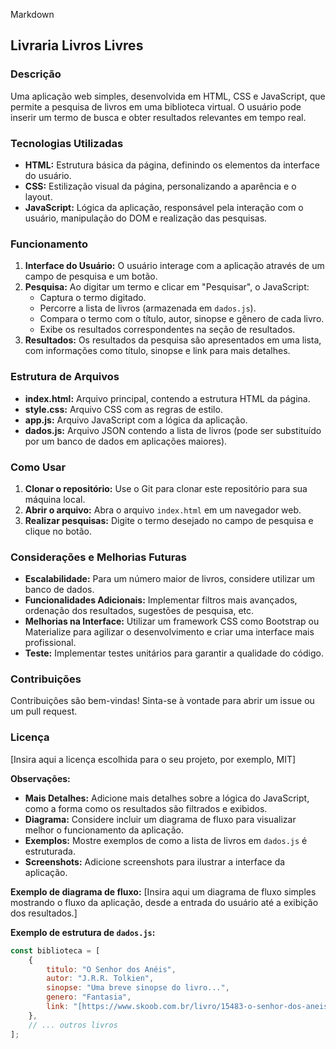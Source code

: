 Markdown
## Livraria Livros Livres

### Descrição
Uma aplicação web simples, desenvolvida em HTML, CSS e JavaScript, que permite a pesquisa de livros em uma biblioteca virtual. O usuário pode inserir um termo de busca e obter resultados relevantes em tempo real.

### Tecnologias Utilizadas
* **HTML:** Estrutura básica da página, definindo os elementos da interface do usuário.
* **CSS:** Estilização visual da página, personalizando a aparência e o layout.
* **JavaScript:** Lógica da aplicação, responsável pela interação com o usuário, manipulação do DOM e realização das pesquisas.

### Funcionamento
1. **Interface do Usuário:** O usuário interage com a aplicação através de um campo de pesquisa e um botão.
2. **Pesquisa:** Ao digitar um termo e clicar em "Pesquisar", o JavaScript:
   * Captura o termo digitado.
   * Percorre a lista de livros (armazenada em `dados.js`).
   * Compara o termo com o título, autor, sinopse e gênero de cada livro.
   * Exibe os resultados correspondentes na seção de resultados.
3. **Resultados:** Os resultados da pesquisa são apresentados em uma lista, com informações como título, sinopse e link para mais detalhes.

### Estrutura de Arquivos
* **index.html:** Arquivo principal, contendo a estrutura HTML da página.
* **style.css:** Arquivo CSS com as regras de estilo.
* **app.js:** Arquivo JavaScript com a lógica da aplicação.
* **dados.js:** Arquivo JSON contendo a lista de livros (pode ser substituído por um banco de dados em aplicações maiores).

### Como Usar
1. **Clonar o repositório:** Use o Git para clonar este repositório para sua máquina local.
2. **Abrir o arquivo:** Abra o arquivo `index.html` em um navegador web.
3. **Realizar pesquisas:** Digite o termo desejado no campo de pesquisa e clique no botão.

### Considerações e Melhorias Futuras
* **Escalabilidade:** Para um número maior de livros, considere utilizar um banco de dados.
* **Funcionalidades Adicionais:** Implementar filtros mais avançados, ordenação dos resultados, sugestões de pesquisa, etc.
* **Melhorias na Interface:** Utilizar um framework CSS como Bootstrap ou Materialize para agilizar o desenvolvimento e criar uma interface mais profissional.
* **Teste:** Implementar testes unitários para garantir a qualidade do código.

### Contribuições
Contribuições são bem-vindas! Sinta-se à vontade para abrir um issue ou um pull request.

### Licença
[Insira aqui a licença escolhida para o seu projeto, por exemplo, MIT]

**Observações:**

* **Mais Detalhes:** Adicione mais detalhes sobre a lógica do JavaScript, como a forma como os resultados são filtrados e exibidos.
* **Diagrama:** Considere incluir um diagrama de fluxo para visualizar melhor o funcionamento da aplicação.
* **Exemplos:** Mostre exemplos de como a lista de livros em `dados.js` é estruturada.
* **Screenshots:** Adicione screenshots para ilustrar a interface da aplicação.

**Exemplo de diagrama de fluxo:**
[Insira aqui um diagrama de fluxo simples mostrando o fluxo da aplicação, desde a entrada do usuário até a exibição dos resultados.]

**Exemplo de estrutura de `dados.js`:**
```javascript
const biblioteca = [
    {
        titulo: "O Senhor dos Anéis",
        autor: "J.R.R. Tolkien",
        sinopse: "Uma breve sinopse do livro...",
        genero: "Fantasia",
        link: "[https://www.skoob.com.br/livro/15483-o-senhor-dos-aneis](https://www.skoob.com.br/livro/15483-o-senhor-dos-aneis)"
    },
    // ... outros livros
];
